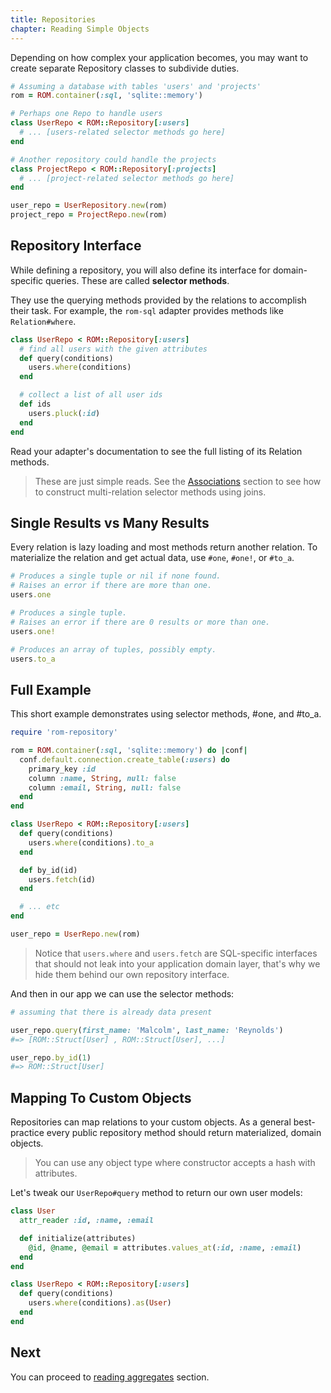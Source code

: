 ```yaml
---
title: Repositories
chapter: Reading Simple Objects
---
```


Depending on how complex your application becomes, you may want to create
separate Repository classes to subdivide duties.

```ruby
# Assuming a database with tables 'users' and 'projects'
rom = ROM.container(:sql, 'sqlite::memory')

# Perhaps one Repo to handle users
class UserRepo < ROM::Repository[:users]
  # ... [users-related selector methods go here]
end

# Another repository could handle the projects
class ProjectRepo < ROM::Repository[:projects]
  # ... [project-related selector methods go here]
end

user_repo = UserRepository.new(rom)
project_repo = ProjectRepo.new(rom)
```

## Repository Interface

While defining a repository, you will also define its interface for
domain-specific queries. These are called **selector methods**.

They use the querying methods provided by the relations to accomplish their task.
For example, the `rom-sql` adapter provides methods like `Relation#where`.

```ruby
class UserRepo < ROM::Repository[:users]
  # find all users with the given attributes
  def query(conditions)
    users.where(conditions)
  end

  # collect a list of all user ids
  def ids
    users.pluck(:id)
  end
end
```

Read your adapter's documentation to see the full listing of its Relation
methods.

> These are just simple reads. See the [Associations](/learn/associations)
> section to see how to construct multi-relation selector methods using joins.

## Single Results vs Many Results

Every relation is lazy loading and most methods return another relation. To
materialize the relation and get actual data, use `#one`, `#one!`, or `#to_a`.

```ruby
# Produces a single tuple or nil if none found.
# Raises an error if there are more than one.
users.one

# Produces a single tuple.
# Raises an error if there are 0 results or more than one.
users.one!

# Produces an array of tuples, possibly empty.
users.to_a
```

## Full Example

This short example demonstrates using selector methods, #one, and #to_a.

``` ruby
require 'rom-repository'

rom = ROM.container(:sql, 'sqlite::memory') do |conf|
  conf.default.connection.create_table(:users) do
    primary_key :id
    column :name, String, null: false
    column :email, String, null: false
  end
end

class UserRepo < ROM::Repository[:users]
  def query(conditions)
    users.where(conditions).to_a
  end

  def by_id(id)
    users.fetch(id)
  end

  # ... etc
end

user_repo = UserRepo.new(rom)
```

> Notice that `users.where` and `users.fetch` are SQL-specific interfaces that
> should not leak into your application domain layer, that's why we hide them
> behind our own repository interface.

And then in our app we can use the selector methods:

```ruby
# assuming that there is already data present

user_repo.query(first_name: 'Malcolm', last_name: 'Reynolds')
#=> [ROM::Struct[User] , ROM::Struct[User], ...]

user_repo.by_id(1)
#=> ROM::Struct[User]
```

## Mapping To Custom Objects

Repositories can map relations to your custom objects. As a general best-practice
every public repository method should return materialized, domain objects.

> You can use any object type where constructor accepts a hash with attributes.

Let's tweak our `UserRepo#query` method to return our own user models:

``` ruby
class User
  attr_reader :id, :name, :email

  def initialize(attributes)
    @id, @name, @email = attributes.values_at(:id, :name, :email)
  end
end

class UserRepo < ROM::Repository[:users]
  def query(conditions)
    users.where(conditions).as(User)
  end
end
```

## Next

You can proceed to [reading aggregates](/learn/repositories/reading-aggregates) section.
